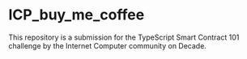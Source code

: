 # ICP_buy_me_coffee
This repository is a submission for the TypeScript Smart Contract 101 challenge by the Internet Computer community on Decade.